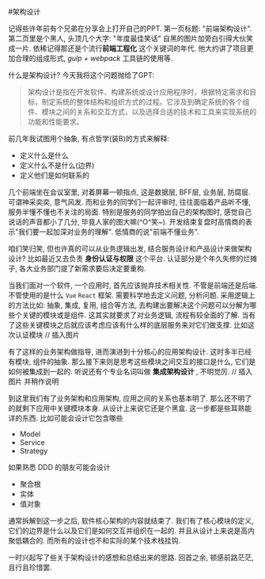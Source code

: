 #架构设计

记得些许年前有个兄弟在分享会上打开自己的PPT. 第一页标题: "前端架构设计". 第二页里是个黑人, 头顶几个大字: "年度最佳笑话" 自黑的图片加旁白引得大伙笑成一片. 依稀记得那还是个流行**前端工程化** 这个关键词的年代. 他大约讲了项目更加合理的组成形式, *gulp + webpack* 工具链的使用等.

什么是架构设计? 今天我将这个问题抛给了GPT:
>架构设计是指在开发软件、构建系统或设计应用程序时，根据特定需求和目标，制定系统的整体结构和组织方式的过程。它涉及到确定系统的各个组件、模块之间的关系和交互方式，以及选择合适的技术和工具来实现系统的功能和性能要求。

前几年我试图用个抽象, 有点哲学(装B)的方式来解释:
- 定义什么是什么
- 定义什么不是什么(边界)
- 定义他们是如何联系的

几个前端坐在会议室里, 对着屏幕一顿指点, 这是数据层, BFF层, 业务层, 防腐层. 可谓神采奕奕, 意气风发. 而和业务的同学们一起评审时, 往往面临着产品听不懂, 服务半懂不懂也不关注的局面. 特别是服务的同学拍出自己的架构图时, 感觉自己说话的声音都小了几分, 毕竟人家的图大嘛(^O^笑~). 开发结束复盘时高情商的表示"我们要一起加深对业务的理解". 低情商的说"前端不懂业务".

咱们笑归笑, 但也许真的可以从业务逻辑出发, 结合服务设计和产品设计来做架构设计? 比如最近又去负责 **身份认证与权限** 这个平台. 认证部分是个年久失修的烂摊子, 各大业务部门提了新需求要后决定要重构.

当我们面对一个软件, 一个应用时, 首先应该抛弃技术相关性. 不管是前端还是后端. 不管使用的是什么 `Vue` `React` 框架. 需要科学地去定义问题, 分析问题. 采用逻辑上的方法比如: 抽象, 集成, 复用, 组合等方法, 去构建出要解决这个问题可以分解为哪些个关键的模块或是组件. 这其实就要求了对业务逻辑, 流程有较全面的了解. 当有了这些关键模块之后就应该考虑应该有什么样的底层服务来对它们做支撑. 比如这次认证模块
// 插入图片

有了这样的业务架构做指导, 进而演进到十分核心的应用架构设计. 这时多半已经有模块, 组件的抽象.  那么接下来则是思考这些模块之间交互的接口是什么, 它们是如何被集成到一起的.  听说还有个专业名词叫做 **集成架构设计** , 不明觉厉.
// 插入图片 并稍作说明

到这里我们有了业务架构和应用架构, 应用之间的关系也基本明了.  那么还不明了的就剩下应用中关键模块本身. 从设计上来说它还是个黑盒. 这一步都是些耳熟能详的东西. 比如可能会设计它包含哪些
- Model
- Service
- Strategy
 
如果熟悉 DDD 的朋友可能会设计
- 聚合根
- 实体
- 值对象

通常拆解到这一步之后, 软件核心架构的内容就结束了. 我们有了核心模块的定义, 它们的边界是什么以及它们是如何交互并组织在一起的. 并且从设计上来说是高内聚低耦合的. 而所有的设计也不和实际的某个技术栈挂钩.

一时兴起写了些关于架构设计的感想和总结出来的思路. 回首之余, 顿感前路茫茫, 且行且珍惜罢.